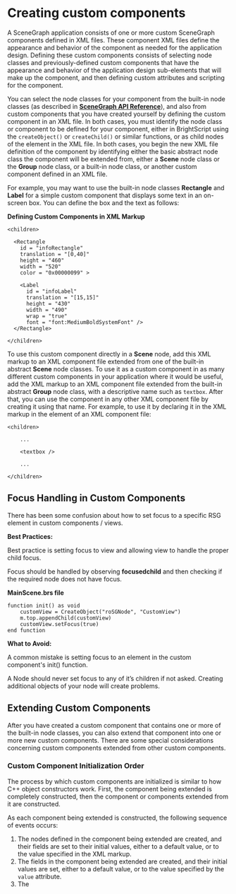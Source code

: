 Creating custom components
==========================

A SceneGraph application consists of one or more custom SceneGraph components defined in XML files. These component XML files define the appearance and behavior of the component as needed for the application design. Defining these custom components consists of selecting node classes and previously-defined custom components that have the appearance and behavior of the application design sub-elements that will make up the component, and then defining custom attributes and scripting for the component.

You can select the node classes for your component from the built-in node classes (as described in **[SceneGraph API Reference](SceneGraph-API-Reference_1607602.html)**), and also from custom components that you have created yourself by defining the custom component in an XML file. In both cases, you must identify the node class or component to be defined for your component, either in BrightScript using the `createObject()` or `createChild()` or similar functions, or as child nodes of the **<children>** element in the XML file. In both cases, you begin the new XML file definition of the component by identifying either the basic abstract node class the component will be extended from, either a **Scene** node class or the **Group** node class, or a built-in node class, or another custom component defined in an XML file.

For example, you may want to use the built-in node classes **Rectangle** and **Label** for a simple custom component that displays some text in an on-screen box. You can define the box and the text as follows:

**Defining Custom Components in XML Markup**

    <children>
    
      <Rectangle
        id = "infoRectangle"
        translation = "[0,40]"
        height = "460"
        width = "520"
        color = "0x00000099" >
    
        <Label
          id = "infoLabel"
          translation = "[15,15]"
          height = "430"
          width = "490"
          wrap = "true"
          font = "font:MediumBoldSystemFont" />
      </Rectangle>  
    
    </children>
    

To use this custom component directly in a **Scene** node, add this XML markup to an XML component file extended from one of the built-in abstract **Scene** node classes. To use it as a custom component in as many different custom components in your application where it would be useful, add the XML markup to an XML component file extended from the built-in abstract **Group** node class, with a descriptive name such as `textbox`. After that, you can use the component in any other XML component file by creating it using that name. For example, to use it by declaring it in the XML markup in the **<children>** element of an XML component file:

    <children>
    
        ...
    
        <textbox />
    
        ...
    
    </children>
    

Focus Handling in Custom Components
-----------------------------------

There has been some confusion about how to set focus to a specific RSG element in custom components / views.

**Best Practices:**

Best practice is setting focus to view and allowing view to handle the proper child focus.

Focus should be handled by observing **focusedchild** and then checking if the required node does not have focus.

**MainScene.brs file**

    function init() as void
        customView = CreateObject("roSGNode", "CustomView")
        m.top.appendChild(customView)
        customView.setFocus(true)
    end function
    

**What to Avoid:**

A common mistake is setting focus to an element in the custom component's init() function.

A Node should never set focus to any of it’s children if not asked. Creating additional objects of your node will create problems.

Extending Custom Components
---------------------------

After you have created a custom component that contains one or more of the built-in node classes, you can also extend that component into one or more new custom components. There are some special considerations concerning custom components extended from other custom components.

### Custom Component Initialization Order

The process by which custom components are initialized is similar to how C++ object constructors work. First, the component being extended is completely constructed, then the component or components extended from it are constructed.

As each component being extended is constructed, the following sequence of events occurs:

1.  The **<children>** nodes defined in the component being extended are created, and their fields are set to their initial values, either to a default value, or to the value specified in the XML markup.
2.  The **<interface>** fields in the component being extended are created, and their initial values are set, either to a default value, or to the value specified by the `value` attribute.
3.  The **<script>** element `init()` function of the component being extended is called, and all initializations contained in the function are performed.

At this point, the component being extended is completely initialized, and the component or components to be extended from it are constructed, following the same three steps as above. Note these are the same steps described in [**Component initialization order**](/docs/developer-program/core-concepts/xml-components/component-initialization-order.md), and note the implications of the initialization order described there.

### Characteristics of Components Extended from Custom Components

The following describes the characteristics of components extended from custom components:

*   Calling a function in an extended component with the same name as in the custom component from which it is extended will call the function in the _extended component_. This allows you to _override_ (or _overload_) a function name to perform differently depending on the component from which it is called.
*   **<interface>** fields accumulate: the extended component includes all of the interface fields of the component from which it is extended in addition to its own. In the case where an extended component field name is the same as the component from which it is extended, the definition of the extended component field is used, similar to functions.
*   Any component object declared with the `m` object reference (see [**SceneGraph Data Scoping**](/docs/developer-program/core-concepts/data-scoping.md) can be accessed in either the component that is extended or any components extended from it.
*   All functions defined in a component that is extended can be called directly from any components extended from it.

#### Example

For an example of extending custom components, download the sample app [ExtendingCustomComponents](https://github.com/rokudev/samples/tree/master/ux%20components). This sample defines a custom component called CenteredRectangle. This component creates a rectangle centered on the screen. It also defines a subroutine called **SetColor**, which sets the color property of the rectangle. The sample also defines a component that extends **CenteredRectangle**, called **RedCenteredRectangle**. This new component overrides the **SetColor** subroutine to make the rectangle red.